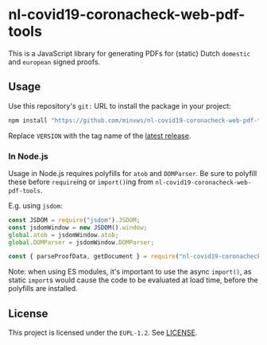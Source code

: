 # nl-covid19-coronacheck-web-pdf-tools

This is a JavaScript library for generating PDFs for (static) Dutch `domestic` and `european` signed proofs.

## Usage

Use this repository's `git:` URL to install the package in your project:

```sh
npm install "https://github.com/minvws/nl-covid19-coronacheck-web-pdf-tools.git#VERSION"
```

Replace `VERSION` with the tag name of the [latest release](https://github.com/minvws/nl-covid19-coronacheck-web-pdf-tools/releases/latest).

### In Node.js

Usage in Node.js requires polyfills for `atob` and `DOMParser`. Be sure to polyfill these before `require`ing or `import()`ing from `nl-covid19-coronacheck-web-pdf-tools`.

E.g. using `jsdom`:

```js
const JSDOM = require("jsdom").JSDOM;
const jsdomWindow = new JSDOM().window;
global.atob = jsdomWindow.atob;
global.DOMParser = jsdomWindow.DOMParser;

const { parseProofData, getDocument } = require("nl-covid19-coronacheck-web-pdf-tools");
```

Note: when using ES modules, it's important to use the async `import()`, as static `import`s would cause the code to be evaluated at load time, before the polyfills are installed.

## License

This project is licensed under the `EUPL-1.2`. See [LICENSE](./LICENSE).
